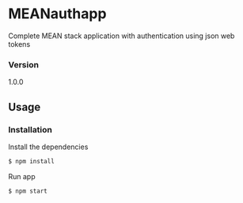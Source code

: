 # MEANauthapp
Complete MEAN stack application with authentication using json web tokens
### Version
1.0.0
## Usage
### Installation
Install the dependencies
```sh
$ npm install
```
Run app
```sh
$ npm start
```
